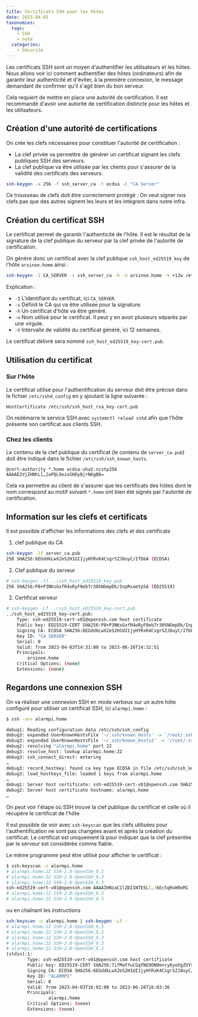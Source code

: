 ```yaml
---
title: Certificats SSH pour les hôtes
date: 2023-04-03
taxonomies:
  tags:
    - SSH
    - note
  categories:
    - Sécurité
---
```


Les certificats SSH sont un moyen d'authentifier les utilisateurs et les hôtes.
Nous allons voir ici comment authentifier des hôtes (ordinateurs) afin de garantir
leur authenticité et d'éviter, à la première connexion, le message demandant de
confirmer qu'il s'agit bien du bon serveur.

Cela requiert de mettre en place une autorité de certification. Il est recommandé
d'avoir une autorité de certification distincte pour les hôtes et les utilisateurs.

## Création d'une autorité de certifications

On crée les clefs nécessaires pour constituer l'autorité de certification :

* La clef privée va permettre de générer un certificat signant les clefs publiques
SSH des serveurs.
* La clef publique va être utilisée par les clients pour s'assurer de la validité
des certificats des serveurs.

```bash
ssh-keygen -a 256 -f ssh_server_ca -t ecdsa -C "CA Server"
```

Ce trousseau de clefs doit être correctement protégé : On veut signer nos clefs
pas que des autres signent les leurs et les intègrent dans notre infra.

## Création du certificat SSH

Le certificat permet de garantir l'authenticité de l'hôte. Il est le résultat de
la signature de la clef publique du serveur par la clef privée de l'autorité de
certification.

On génère donc un certificat avec la clef publique `ssh_host_ed25519_key` de
l'hôte `arsinoe.home` ainsi :

```bash
ssh-keygen -I CA_SERVER -s ssh_server_ca -h -n arsinoe.home -V +12w /etc/ssh/ssh_host_ed25519_key.pub
```

Explication :

* `-I` L'identifiant du certificat, ici `CA_SERVER`.
* `-s` Définit le CA qui va être utilisée pour la signature.
* `-h` Un certificat d'hôte va être généré.
* `-n` Nom utilisé pour le certificat. Il peut y en avoir plusieurs séparés par
une virgule.
* `-V` Intervalle de validité du certificat généré, ici 12 semaines.

Le certificat délivré sera nommé `ssh_host_ed25519_key-cert.pub`.

## Utilisation du certificat

### Sur l'hôte

Le certificat utilisé pour l'authentification du serveur doit être précisé dans
le fichier `/etc/sshd_config` en y ajoutant la ligne suivante :

```
HostCertificate /etc/ssh/ssh_host_rsa_key-cert.pub
```

On redémarre le service SSH avec `systemctl reload sshd` afin que l'hôte présente
son certificat aux clients SSH.

### Chez les clients

Le contenu de la clef publique du certificat (le contenu de `server_ca.pub`) doit
être indiqué dans le fichier `/etc/ssh/ssh_known_hosts`.

```
@cert-authority *.home ecdsa-sha2-nistp256 AAAAE2VjZHNhL[…]oPQL9oioSHOyBjrN6gB0=
```

Cela va permettre au client de s'assurer que les certificats des hôtes dont le
nom correspond au motif suivant `*.home` ont bien été signés par l'autorité de
certification.

## Information sur les clefs et certificats

Il est possible d'afficher les informations des clefs et des certificats

1) clef publique du CA

```bash
ssh-keygen -lf server_ca.pub
256 SHA256:6EGddkLwX2eS2H1UI1jyHYRxK4CsgrSZJ8uyC/IfbbA (ECDSA)
```

2) Clef publique du serveur

```bash
# ssh-keygen -lf ../ssh_host_ed25519_key.pub
256 SHA256:P8+P3NKsGxfR4oRyF0eb7r30SNGmpDk/InpRxaetpSA (ED25519)
```

2) Certificat serveur

```bash
# ssh-keygen -Lf ../ssh_host_ed25519_key-cert.pub
../ssh_host_ed25519_key-cert.pub:
	Type: ssh-ed25519-cert-v01@openssh.com host certificate
	Public key: ED25519-CERT SHA256:P8+P3NKsGxfR4oRyF0eb7r30SNGmpDk/InpRxaetpSA
	Signing CA: ECDSA SHA256:6EGddkLwX2eS2H1UI1jyHYRxK4CsgrSZJ8uyC/IfbbA (using ecdsa-sha2-nistp256)
	Key ID: "CA_SERVER"
	Serial: 0
	Valid: from 2023-04-03T14:31:00 to 2023-06-26T14:32:51
	Principals:
		arsinoe.home
	Critical Options: (none)
	Extensions: (none)
```

## Regardons une connexion SSH

On va réaliser une connexion SSH en mode verbeux sur un autre hôte configuré pour
utiliser un certificat SSH, ici `alarmpi.home` :

```bash
$ ssh -vvv alarmpi.home

debug1: Reading configuration data /etc/ssh/ssh_config
debug3: expanded UserKnownHostsFile '~/.ssh/known_hosts' -> '/root/.ssh/known_hosts'
debug3: expanded UserKnownHostsFile '~/.ssh/known_hosts2' -> '/root/.ssh/known_hosts2'
debug2: resolving "alarmpi.home" port 22
debug3: resolve_host: lookup alarmpi.home:22
debug3: ssh_connect_direct: entering
…
debug3: record_hostkey: found ca key type ECDSA in file /etc/ssh/ssh_known_hosts:2
debug3: load_hostkeys_file: loaded 1 keys from alarmpi.home
…
debug1: Server host certificate: ssh-ed25519-cert-v01@openssh.com SHA256:7ifMatYuCGqfNE9ON9m+cy6yoVgZUYsBFg3VGPdUHPw, serial 0 ID "ALARMPI" CA ecdsa-sha2-nistp256 SHA256:6EGddkLwX2eS2H1UI1jyHYRxK4CsgrSZJ8uyC/IfbbA valid from 2023-04-03T16:02:00 to 2023-06-26T16:03:36
debug2: Server host certificate hostname: alarmpi.home
…
```

On peut voir l'étape où SSH trouve la clef publique du certificat et celle où il
récupère le certificat de l'hôte

Il est possible de voir avec `ssh-keyscan` que les clefs utilisées pour
l'authentification ne sont pas changées avant et après la création du certificat.
Le certificat est uniquement là pour indiquer que la clef présentée par le serveur
est considérée comme fiable.

Le même programme peut être utilisé pour afficher le certificat :

```bash
$ ssh-keyscan -c alarmpi.home
# alarmpi.home:22 SSH-2.0-OpenSSH_9.3
# alarmpi.home:22 SSH-2.0-OpenSSH_9.3
# alarmpi.home:22 SSH-2.0-OpenSSH_9.3
ssh-ed25519-cert-v01@openssh.com AAAAIHNzaC1lZDI1NTE5L[…]6Ec5qRxW9oM1
# alarmpi.home:22 SSH-2.0-OpenSSH_9.3
# alarmpi.home:22 SSH-2.0-OpenSSH_9.3
```

ou en chaînant les instructions

```bash
ssh-keyscan -c alarmpi.home | ssh-keygen -Lf -
# alarmpi.home:22 SSH-2.0-OpenSSH_9.3
# alarmpi.home:22 SSH-2.0-OpenSSH_9.3
# alarmpi.home:22 SSH-2.0-OpenSSH_9.3
# alarmpi.home:22 SSH-2.0-OpenSSH_9.3
# alarmpi.home:22 SSH-2.0-OpenSSH_9.3
(stdin):1:
        Type: ssh-ed25519-cert-v01@openssh.com host certificate
        Public key: ED25519-CERT SHA256:7ifMatYuCGqfNE9ON9m+cy6yoVgZUYsBFg3VGPdUHPw
        Signing CA: ECDSA SHA256:6EGddkLwX2eS2H1UI1jyHYRxK4CsgrSZJ8uyC/IfbbA (using ecdsa-sha2-nistp256)
        Key ID: "ALARMPI"
        Serial: 0
        Valid: from 2023-04-03T16:02:00 to 2023-06-26T16:03:36
        Principals:
                alarmpi.home
        Critical Options: (none)
        Extensions: (none)

```
